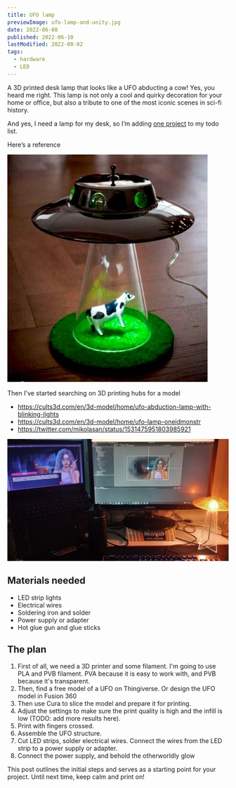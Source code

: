 ```yaml
---
title: UFO lamp
previewImage: ufo-lamp-and-unity.jpg
date: 2022-06-08
published: 2022-06-10
lastModified: 2022-08-02
tags:
  - hardware
  - LED
---
```


A 3D printed desk lamp that looks like a UFO abducting a cow! 
Yes, you heard me right. 
This lamp is not only a cool and quirky decoration for your home or office, but also a tribute to one of the most iconic scenes in sci-fi history.

And yes, I need a lamp for my desk, so I’m adding [one project](https://twitter.com/mikolasan/status/1528078099568414721) to my todo list.


Here’s a reference

![referense from pinterest](./ufo-lamp.jpg)

Then I've started searching on 3D printing hubs for a model

- https://cults3d.com/en/3d-model/home/ufo-abduction-lamp-with-blinking-lights
- https://cults3d.com/en/3d-model/home/ufo-lamp-oneidmonstr
- https://twitter.com/mikolasan/status/1531475951803985921

![real example from a unity developer](./ufo-lamp-and-unity.jpg)


## Materials needed

- LED strip lights
- Electrical wires
- Soldering iron and solder
- Power supply or adapter
- Hot glue gun and glue sticks

## The plan

1. First of all, we need a 3D printer and some filament. I'm going to use PLA and PVB filament. PVA because it is easy to work with, and PVB because it's transparent.
2. Then, find a free model of a UFO on Thingiverse. Or design the UFO model in Fusion 360
3. Then use Cura to slice the model and prepare it for printing.
4. Adjust the settings to make sure the print quality is high and the infill is low (TODO: add more results here).
5. Print with fingers crossed.
6. Assemble the UFO structure.
7. Cut LED strips, solder electrical wires. Connect the wires from the LED strip to a power supply or adapter.
8. Connect the power supply, and behold the otherworldly glow


 This post outlines the initial steps and serves as a starting point for your project. Until next time, keep calm and print on!